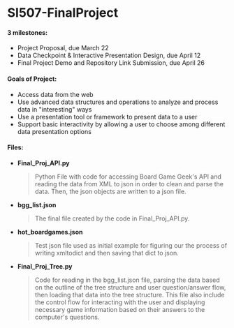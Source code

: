 # SI507-FinalProject

#### 3 milestones:
- Project Proposal, due March 22
- Data Checkpoint & Interactive Presentation Design, due April 12
- Final Project Demo and Repository Link Submission, due April 26


#### Goals of Project:
- Access data from the web
- Use advanced data structures and operations to analyze and process data in 
"interesting" ways
- Use a presentation tool or framework to present data to a user
- Support basic interactivity by allowing a user to choose among different 
data presentation options

#### Files: 
- **Final_Proj_API.py** 
  > Python File with code for accessing Board Game 
Geek's API and reading the data from XML to json in order to clean and 
parse the data. Then, the json objects are written to a json file. 
- **bgg_list.json** 
  > The final file created by the code in 
Final_Proj_API.py.
- **hot_boardgames.json** 
  > Test json file used as initial example for 
figuring our the process of writing xmltodict and then saving that dict to 
json.
- **Final_Proj_Tree.py** 
  > Code for reading in the bgg_list.json file, 
parsing 
the data based on the outline of the tree structure and user 
question/answer flow, then loading that data into the tree structure. This 
file also include the control flow for interacting with the user and 
displaying necessary game information based on their answers to the 
computer's questions. 
